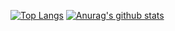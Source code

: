 [![Top Langs](https://github-readme-stats.vercel.app/api/top-langs/?username=armando-couto&show_icons=true&theme=great-gatsby)](https://github.com/armando-couto/github-readme-stats)
[![Anurag's github stats](https://github-readme-stats.vercel.app/api?username=armando-couto&show_icons=true&theme=great-gatsby)](https://github.com/armando-couto/github-readme-stats)
